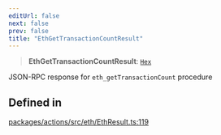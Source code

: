 ```yaml
---
editUrl: false
next: false
prev: false
title: "EthGetTransactionCountResult"
---
```


> **EthGetTransactionCountResult**: [`Hex`](/reference/tevm/actions/type-aliases/hex/)

JSON-RPC response for `eth_getTransactionCount` procedure

## Defined in

[packages/actions/src/eth/EthResult.ts:119](https://github.com/evmts/tevm-monorepo/blob/main/packages/actions/src/eth/EthResult.ts#L119)

